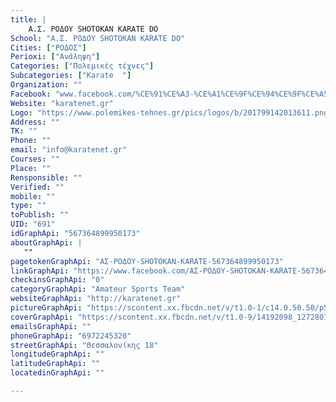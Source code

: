 ```yaml
---
title: |
    Α.Σ. ΡΟΔΟΥ SHOTOKAN KARATE DO
School: "Α.Σ. ΡΟΔΟΥ SHOTOKAN KARATE DO"
Cities: ["ΡΟΔΟΣ"]
Perioxi: ["Ανάληψη"]
Categories: ["Πολεμικές τέχνες"]
Subcategories: ["Karate  "]
Organization: ""
Facebook: "www.facebook.com/%CE%91%CE%A3-%CE%A1%CE%9F%CE%94%CE%9F%CE%A5-SHOTOKAN-KARATE-567364899950173/"
Website: "karatenet.gr"
Logo: "https://www.polemikes-tehnes.gr/pics/logos/b/201799142013611.png"
Address: ""
TK: ""
Phone: ""
email: "info@karatenet.gr"
Courses: ""
Place: ""
Rensponsible: ""
Verified: ""
mobile: ""
type: ""
toPublish: ""
UID: "691"
idGraphApi: "567364899950173"
aboutGraphApi: | 
   ""
pagetokenGraphApi: "ΑΣ-ΡΟΔΟΥ-SHOTOKAN-KARATE-567364899950173"
linkGraphApi: "https://www.facebook.com/ΑΣ-ΡΟΔΟΥ-SHOTOKAN-KARATE-567364899950173/"
checkinsGraphApi: "0"
categoryGraphApi: "Amateur Sports Team"
websiteGraphApi: "http://karatenet.gr"
pictureGraphApi: "https://scontent.xx.fbcdn.net/v/t1.0-1/c14.0.50.50/p50x50/1003975_622231814463481_504951457_n.jpg?oh=1b8e56d639ac346d3ece92e08a479ef0&amp;oe=5B0124AC"
coverGraphApi: "https://scontent.xx.fbcdn.net/v/t1.0-9/14192098_1272807216072601_4314770920757504853_n.jpg?oh=9204fd5dd444c68b0dfca1383b494a7a&amp;oe=5B07F0CD"
emailsGraphApi: ""
phoneGraphApi: "6972245320"
streetGraphApi: "Θεσσαλονίκης 18"
longitudeGraphApi: ""
latitudeGraphApi: ""
locatedinGraphApi: ""

---
```




